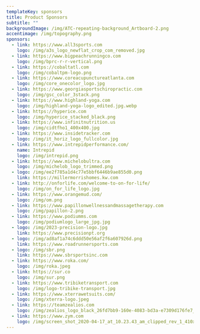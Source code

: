```yaml
---
templateKey: sponsors
title: Product Sponsors
subtitle: ""
backgroundImage: /img/ATC-repeating-background_Artboard-2.png
accentimage: /img/topography.png
sponsors:
  - link: https://www.all3sports.com
    logo: /img/a3s_logo_newflat_crop_com_removed.jpg
  - link: https://www.bigpeachrunningco.com
    logo: /img/bprc-r-r-vertical.png
  - link: https://cobaltatl.com
    logo: /img/cobaltpm-logo.png
  - link: https://www.coreacupunctureatlanta.com
    logo: /img/core_onecolor_logo.jpg
  - link: https://www.georgiasportschiropractic.com
    logo: /img/gsc_color_3stack.png
  - link: https://www.highland-yoga.com
    logo: /img/highland-yoga-logo_edited.jpg.webp
  - link: https://hyperice.com
    logo: /img/hyperice_stacked_black.png
  - link: https://www.infinitnutrition.us
    logo: /img/cidtfho1_400x400.jpg
  - link: https://www.insidetracker.com
    logo: /img/it_horiz_logo_fullcolor.jpg
  - link: https://www.intrepidperformance.com/
    name: Intrepid
    logo: /img/intrepid.png
  - link: https://www.michelobultra.com
    logo: /img/michelob_logo_trimmed.png
  - logo: /img/ee2f785a1d4c77e5bbf6446b9ae855d0.png
    link: https://millermorrishomes.kw.com
  - link: http://onforlife.com/welcome-to-on-for-life/
    logo: /img/on_for_life_logo.jpg
  - link: https://www.orangemud.com/
    logo: /img/om.png
  - link: https://www.papillonwellnessandmassagetherapy.com
    logo: /img/papillon-2.png
  - link: https://www.podiumms.com
    logo: /img/podiumlogo_large_jpg.jpg
  - logo: /img/2023-precision-logo.jpg
    link: https://www.precisionpt.org
  - logo: /img/ad8af1a74c6ddd50e56af2f6a607926d.png
    link: https://www.roadrunnersports.com
  - logo: /img/sbr.png
    link: https://www.sbrsportsinc.com
  - link: https://www.roka.com/
    logo: /img/roka.jpeg
  - link: https://sur.co
    logo: /img/sur.png
  - link: https://www.tribiketransport.com
    logo: /img/logo-tribike-transport.jpg
  - link: https://www.xterrawetsuits.com/
    logo: /img/xterra-logo.jpeg
  - link: https://teamzealios.com
    logo: /img/zealios_logo_black_26fd7bb9-160e-4083-bd3a-e7309d176fe7_100x.jpg
  - link: https://www.zym.com
    logo: /img/screen_shot_2020-04-17_at_10.23.43_am_clipped_rev_1_410x.png.webp
---
```


